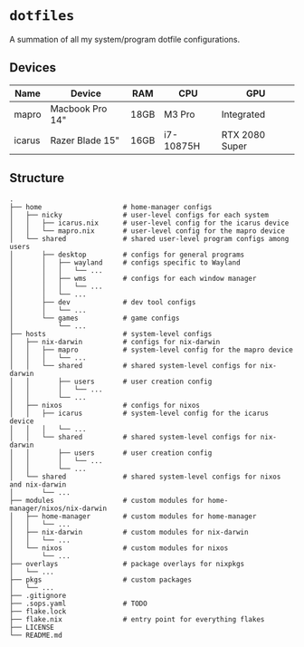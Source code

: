 # `dotfiles`

A summation of all my system/program dotfile configurations.

## Devices
| Name | Device | RAM | CPU | GPU |
| - | - | - | - | - |
| mapro | Macbook Pro 14" | 18GB | M3 Pro | Integrated |
| icarus | Razer Blade 15" | 16GB | i7-10875H | RTX 2080 Super |

## Structure
    .
    ├── home                    # home-manager configs
    │   ├── nicky               # user-level configs for each system
    │   │   ├── icarus.nix      # user-level config for the icarus device
    │   │   └── mapro.nix       # user-level config for the mapro device
    │   └── shared              # shared user-level program configs among users
    │       ├── desktop         # configs for general programs
    │       │   ├── wayland     # configs specific to Wayland
    │       │   │   └── ...
    │       │   ├── wms         # configs for each window manager
    │       │   │   └── ...
    │       │   └── ...
    │       ├── dev             # dev tool configs
    │       │   └── ...
    │       └── games           # game configs
    │           └── ...
    ├── hosts                   # system-level configs
    │   ├── nix-darwin          # configs for nix-darwin
    │   │   ├── mapro           # system-level config for the mapro device
    │   │   │   └── ...
    │   │   └── shared          # shared system-level configs for nix-darwin
    │   │       ├── users       # user creation config
    │   │       │   └── ...
    │   │       └── ...
    │   ├── nixos               # configs for nixos
    │   │   ├── icarus          # system-level config for the icarus device
    │   │   │   └── ...
    │   │   └── shared          # shared system-level configs for nix-darwin
    │   │       ├── users       # user creation config
    │   │       │   └── ...
    │   │       └── ...
    │   └── shared              # shared system-level configs for nixos and nix-darwin
    │       └── ...
    ├── modules                 # custom modules for home-manager/nixos/nix-darwin
    │   ├── home-manager        # custom modules for home-manager
    │   │   └── ...
    │   ├── nix-darwin          # custom modules for nix-darwin
    │   │   └── ...
    │   └── nixos               # custom modules for nixos
    │       └── ...
    ├── overlays                # package overlays for nixpkgs
    │   └── ...
    ├── pkgs                    # custom packages
    │   └── ...
    ├── .gitignore
    ├── .sops.yaml              # TODO
    ├── flake.lock
    ├── flake.nix               # entry point for everything flakes
    ├── LICENSE
    └── README.md
